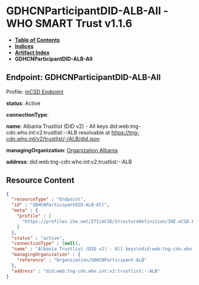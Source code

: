 # GDHCNParticipantDID-ALB-All - WHO SMART Trust v1.1.6

* [**Table of Contents**](toc.md)
* [**Indices**](indices.md)
* [**Artifact Index**](artifacts.md)
* **GDHCNParticipantDID-ALB-All**

## Endpoint: GDHCNParticipantDID-ALB-All

Profile: [mCSD Endpoint](https://profiles.ihe.net/ITI/mCSD/4.0.0/StructureDefinition-IHE.mCSD.Endpoint.html)

**status**: Active

**connectionType**: 

**name**: Albania Trustlist (DID v2) - All keys did:web:tng-cdn.who.int:v2:trustlist:-:ALB resolvable at https://tng-cdn.who.int/v2/trustlist/-/ALB/did.json

**managingOrganization**: [Organization Albania](Organization-GDHCNParticipant-ALB.md)

**address**: did:web:tng-cdn.who.int:v2:trustlist:-:ALB



## Resource Content

```json
{
  "resourceType" : "Endpoint",
  "id" : "GDHCNParticipantDID-ALB-All",
  "meta" : {
    "profile" : [
      "https://profiles.ihe.net/ITI/mCSD/StructureDefinition/IHE.mCSD.Endpoint"
    ]
  },
  "status" : "active",
  "connectionType" : [null],
  "name" : "Albania Trustlist (DID v2) - All keys\ndid:web:tng-cdn.who.int:v2:trustlist:-:ALB\nresolvable at https://tng-cdn.who.int/v2/trustlist/-/ALB/did.json",
  "managingOrganization" : {
    "reference" : "Organization/GDHCNParticipant-ALB"
  },
  "address" : "did:web:tng-cdn.who.int:v2:trustlist:-:ALB"
}

```
